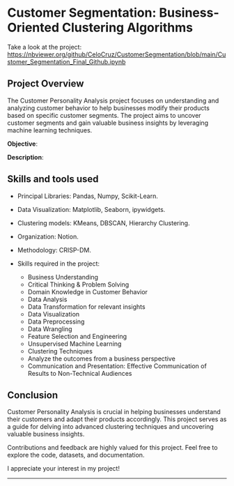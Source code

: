 # Customer Segmentation: Business-Oriented Clustering Algorithms

Take a look at the project: https://nbviewer.org/github/CeloCruz/CustomerSegmentation/blob/main/Customer_Segmentation_Final_Github.ipynb

## Project Overview
The Customer Personality Analysis project focuses on understanding and analyzing customer behavior to help businesses modify their products based on specific customer segments. The project aims to uncover customer segments and gain valuable business insights by leveraging machine learning techniques.

**Objective**:

**Description**:

## Skills and tools used
* Principal Libraries: Pandas, Numpy, Scikit-Learn.
* Data Visualization: Matplotlib, Seaborn, ipywidgets.
* Clustering models: KMeans, DBSCAN, Hierarchy Clustering.
* Organization: Notion.
* Methodology: CRISP-DM.

* Skills required in the project:
  * Business Understanding
  * Critical Thinking & Problem Solving
  * Domain Knowledge in Customer Behavior
  * Data Analysis
  * Data Transformation for relevant insights
  * Data Visualization
  * Data Preprocessing
  * Data Wrangling
  * Feature Selection and Engineering
  * Unsupervised Machine Learning
  * Clustering Techniques
  * Analyze the outcomes from a business perspective
  * Communication and Presentation: Effective Communication of Results to Non-Technical Audiences

## Conclusion
Customer Personality Analysis is crucial in helping businesses understand their customers and adapt their products accordingly. This project serves as a guide for delving into advanced clustering techniques and uncovering valuable business insights.

Contributions and feedback are highly valued for this project. Feel free to explore the code, datasets, and documentation.

I appreciate your interest in my project!

---
